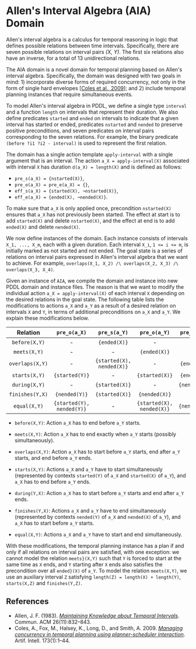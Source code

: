 # Allen's Interval Algebra (AIA) Domain

Allen's interval algebra is a calculus for temporal reasoning in logic that defines possible relations between time intervals. Specifically, there are seven possible relations on interval pairs _(X, Y)_. The first six relations also have an inverse, for a total of 13 unidirectional relations.

The AIA domain is a novel domain for temporal planning based on Allen's interval algebra. Specifically, the domain was designed with two goals in mind: 1) incorporate diverse forms of required concurrency, not only in the form of single hard envelopes [[Coles et al., 2009](#ref-tmp-planning-dls)]; and 2) include temporal planning instances that require simultaneous events.

To model Allen's interval algebra in PDDL, we define a single type `interval` and a function `length` on intervals that represent their duration. We also define predicates `started` and `ended` on intervals to indicate that a given interval has started or ended, predicates `nstarted` and `nended` to preserve positive preconditions, and seven predicates on interval pairs corresponding to the seven relations. For example, the binary predicate `(before ?i1 ?i2 - interval)` is used to represent the first relation.

The domain has a single action template `apply-interval` with a single argument that is an interval. The action `a_X = apply-interval(X)` associated with interval `X` has duration `d(a_X) = length(X)` and is defined as follows:

* `pre_s(a_X) = {nstarted(X)}`,
* `pre_o(a_X) = pre_e(a_X) = {}`,
* `eff_s(a_X) = {started(X), ¬nstarted(X)}`,
* `eff_e(a_X) = {ended(X), ¬nended(X)}`.

To make sure that `a_X` is only applied once, precondition `nstarted(X)` ensures that `a_X` has not previously been started. The effect at start is to add `started(X)` and delete `nstarted(X)`, and the effect at end is to add `ended(X)` and delete `nended(X)`.

We now define instances of the domain. Each instance consists of intervals `X_1, ..., X_m`, each with a given duration. Each interval `X_i`, `1 <= i <= m`, is initially marked as not started and not ended. The goal state is a series of relations on interval pairs expressed in Allen's interval algebra that we want to achieve. For example, `overlaps(X_1, X_2) /\ overlaps(X_2, X_3) /\ overlaps(X_3, X_4)`.

Given an instance of `AIA`, we compile the domain and instance into new PDDL domain and instance files. The reason is that we want to modify the individual action `a_X = apply-interval(X)` of each interval `X` depending on the desired relations in the goal state. The following table lists the modifications to actions `a_X` and `a_Y` as a result of a desired relation on intervals `X` and `Y`, in terms of additional preconditions on `a_X` and `a_Y`. We explain these modifications below.

|     Relation    |        `pre_o(a_X)`       |        `pre_s(a_Y)`       |        `pre_o(a_Y)`       |  `pre_e(a_Y)` |
|:---------------:|:-------------------------:|:-------------------------:|:-------------------------:|:-------------:|
|  `before(X,Y)`  |             -             |        `{ended(X)}`       |             -             |       -       |
|   `meets(X,Y)`  |             -             |             -             |        `{ended(X)}`       |       -       |
| `overlaps(X,Y)` |             -             | `{started(X), nended(X)}` |             -             |  `{ended(X)}` |
|  `starts(X,Y)`  |       `{started(Y)}`      |             -             |       `{started(X)}`      |  `{ended(X)}` |
|  `during(X,Y)`  |             -             |       `{started(X)}`      |             -             | `{nended(X)}` |
| `finishes(Y,X)` |       `{nended(Y)}`       |       `{started(X)}`      |       `{nended(X)}`       |       -       |
|   `equal(X,Y)`  | `{started(Y), nended(Y)}` |             -             | `{started(X), nended(X)}` | `{nended(X)}` |

* `before(X,Y)`: Action `a_X` has to end before `a_Y` starts.

* `meets(X,Y)`: Action `a_X` has to end exactly when `a_Y` starts (possibly simultaneously).
        
* `overlaps(X,Y)`: Action `a_X` has to start before `a_Y` starts, end after `a_Y` starts, and end before `a_Y` ends.

* `starts(X,Y)`: Actions `a_X` and `a_Y` have to start simultaneously (represented by contexts `started(Y)` of `a_X` and `started(X)` of `a_Y`), and `a_X` has to end before `a_Y` ends.

* `during(Y,X)`: Action `a_X` has to start before `a_Y` starts and end after `a_Y` ends.

* `finishes(Y,X)`: Actions `a_X` and `a_Y` have to end simultaneously (represented by contexts `nended(Y)` of `a_X` and `nended(X)` of `a_Y`), and `a_X` has to start before `a_Y` starts.

* `equal(X,Y)`: Actions `a_X` and `a_Y` have to start and end simultaneously.
        
With these modifications, the temporal planning instance has a plan if and only if all relations on interval pairs are satisfied, with one exception: we cannot model the relation `meets}(X,Y)` such that `Y` is forced to start at the same time as `X` ends, and `Y` starting after `X` ends also satisfies the precondition over all `ended}(X)` of `a_Y`. To model the relation `meets(X,Y)`, we use an auxiliary interval `Z` satisfying `length(Z) = length(X) + length(Y)`, `starts(X,Z)` and `finishes(Y,Z)`.

## References
* <a name="ref-tmp-planning-allen">Allen, J. F. (1983).</a> [_Maintaining Knowledge about Temporal Intervals_](https://dl.acm.org/citation.cfm?doid=182.358434). Commun. ACM 26(11):832–843.
* <a name="ref-tmp-planning-dls">Coles, A., Fox, M., Halsey, K., Long, D., and Smith, A.</a> 2009. [_Managing concurrency in temporal planning using planner-scheduler interaction_](https://www.sciencedirect.com/science/article/pii/S0004370208000994). Artif. Intell. 173(1):1–44.

